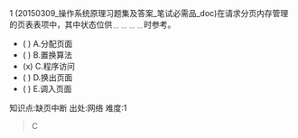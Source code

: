 1
(20150309_操作系统原理习题集及答案_笔试必需品_doc)在请求分页内存管理的页表表项中，其中状态位供﹎﹎﹎﹎时参考。
- ( ) A.分配页面
- ( ) B.置换算法
- (x) C.程序访问
- ( ) D.换出页面
- ( ) E.调入页面

知识点:缺页中断
出处:网络
难度:1
> C
